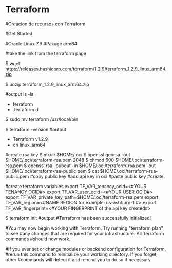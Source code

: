 # Terraform
#Creacion de recursos con Terraform

#Get Started

#Oracle Linux 7.9
#Pakage arm64

#take the link from the terraform page

$ wget https://releases.hashicorp.com/terraform/1.2.9/terraform_1.2.9_linux_arm64.zip

$ unzip terraform_1.2.9_linux_arm64.zip

#output ls -la
- terraform
- .terraform.d

$ sudo mv terraform /usr/local/bin

$ terraform -version
#output 
- Terraform v1.2.9
- on linux_arm64

#create rsa key
$ mkdir $HOME/.oci
$ openssl genrsa -out $HOME/.oci/terraform-rsa.pem 2048
$ chmod 600 $HOME/.oci/terraform-rsa.pem
$ openssl rsa -pubout -in $HOME/.oci/terraform-rsa.pem -out $HOME/.oci/terraform-rsa-public.pem
$ cat $HOME/.oci/terraform-rsa-public.pem
#copy public key
#add api key in oci
#paste public key
#create.

#create terraform variables
export TF_VAR_tenancy_ocid=<#YOUR TENANCY OCID#>
export TF_VAR_user_ocid=<#YOUR USER OCID#>
export TF_VAR_private_key_path=$HOME/.oci/terraform-rsa.pem
export TF_VAR_region=<#NAME REGION for example: us-ashburn-1 #>
export TF_VAR_fingerprint=<#YOUR FINGERPRINT of the api key created#>



$ terraform init
#output
#Terraform has been successfully initialized!

#You may now begin working with Terraform. Try running "terraform plan" to see
#any changes that are required for your infrastructure. All Terraform commands
#should now work.

#If you ever set or change modules or backend configuration for Terraform,
#rerun this command to reinitialize your working directory. If you forget, other
#commands will detect it and remind you to do so if necessary.


